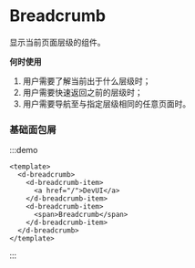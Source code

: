 # Breadcrumb

显示当前页面层级的组件。

**何时使用**

1. 用户需要了解当前出于什么层级时；
2. 用户需要快速返回之前的层级时；
3. 用户需要导航至与指定层级相同的任意页面时。

### 基础面包屑

:::demo
```vue
<template>
  <d-breadcrumb>
    <d-breadcrumb-item>
      <a href="/">DevUI</a>
    </d-breadcrumb-item>
    <d-breadcrumb-item>
      <span>Breadcrumb</span>
    </d-breadcrumb-item>
  </d-breadcrumb>
</template>
```
:::